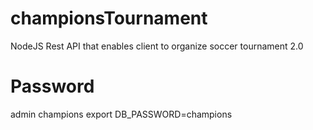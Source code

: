 # championsTournament
NodeJS Rest API that enables client to organize soccer tournament 2.0


# Password
admin
champions
export DB_PASSWORD=champions
